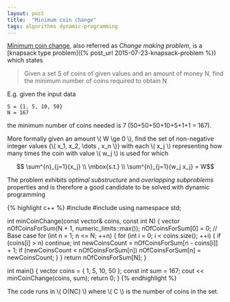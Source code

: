 ```yaml
---
layout: post
title:  "Minimum coin change"
tags: algorithms dynamic-programming
---
```


[Minimum coin change](https://en.wikipedia.org/wiki/Change-making_problem), also referred as *Change making problem*, is a [knapsack type problem]({% post_url 2015-07-23-knapsack-problem %}) which states

> Given a set S of coins of given values and an amount of money N, find the minimum number of coins required to obtain N

E.g. given the input data

    S = {1, 5, 10, 50}
    N = 167

the minimum number of coins needed is 7 (50+50+50+10+5+1+1 = 167).

More formally given an amount \\( W \ge 0 \\), find the set of non-negative integer values {\\( x_1, x_2, \dots , x_n \\)} with each \\( x_j \\) representing how many times the coin with value \\( w_j \\) is used for which

$$ \sum^{n}_{j=1}{x_j} \\
\mbox{s.t.} \\
\sum^{n}_{j=1}{w_j x_j} = W$$

The problem exhibits *optimal substructure* and *overlapping subproblems* properties and is therefore a good candidate to be solved with dynamic programming

{% highlight c++ %}
#include <iostream>
#include <vector>
using namespace std;

int minCoinChange(const vector<int>& coins, const int N) {
  vector<int> nOfCoinsForSum(N + 1, numeric_limits<int>::max());
  nOfCoinsForSum[0] = 0; // Base case
  for (int n = 1; n <= N; ++n) {
    for (int i = 0; i < coins.size(); ++i) {
      if (coins[i] > n)
        continue;
      int newCoinsCount = nOfCoinsForSum[n - coins[i]] + 1;
      if (newCoinsCount < nOfCoinsForSum[n])
        nOfCoinsForSum[n] = newCoinsCount;
    }
  }
  return nOfCoinsForSum[N];
}

int main() {
  vector<int> coins = { 1, 5, 10, 50 };
  const int sum = 167;
  cout << minCoinChange(coins, sum);
  return 0;
}
{% endhighlight %}

The code runs in \\( O(NC) \\) where \\( C \\) is the number of coins in the set.
